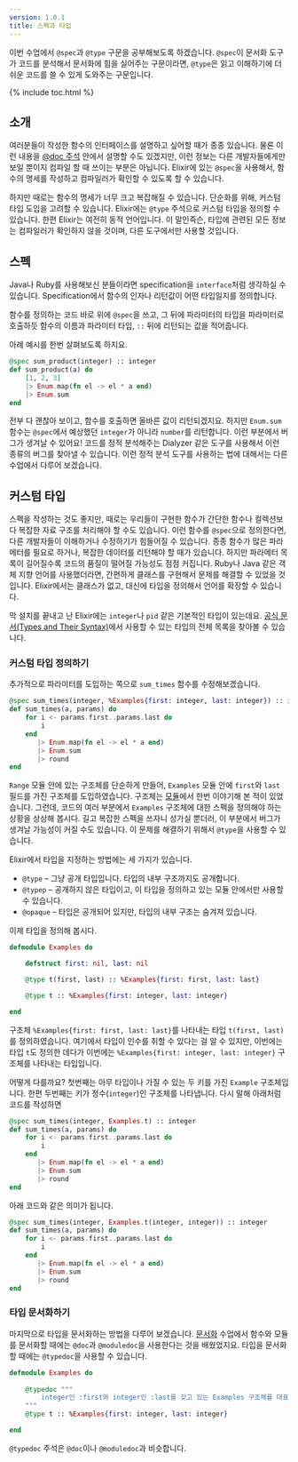 ```yaml
---
version: 1.0.1
title: 스펙과 타입
---
```


이번 수업에서 `@spec`과 `@type` 구문을 공부해보도록 하겠습니다. `@spec`이 문서화 도구가 코드를 분석해서 문서화에 힘을 실어주는 구문이라면, `@type`은 읽고 이해하기에 더 쉬운 코드를 쓸 수 있게 도와주는 구문입니다.

{% include toc.html %}

## 소개

여러분들이 작성한 함수의 인터페이스를 설명하고 싶어할 때가 종종 있습니다. 물론 이런 내용을 [@doc 주석](../../basics/documentation) 안에서 설명할 수도 있겠지만, 이런 정보는 다른 개발자들에게만 보일 뿐이지 컴파일 할 때 쓰이는 부분은 아닙니다. Elixir에 있는 `@spec`을 사용해서, 함수의 명세를 작성하고 컴파일러가 확인할 수 있도록 할 수 있습니다.

하지만 때로는 함수의 명세가 너무 크고 복잡해질 수 있습니다. 단순화를 위해, 커스텀 타입 도입을 고려할 수 있습니다. Elixir에는 `@type` 주석으로 커스텀 타입을 정의할 수 있습니다. 한편 Elixir는 여전히 동적 언어입니다. 이 말인즉슨, 타입에 관련된 모든 정보는 컴파일러가 확인하지 않을 것이며, 다른 도구에서만 사용할 것입니다.

## 스펙

Java나 Ruby를 사용해보신 분들이라면 specification을 `interface`처럼 생각하실 수 있습니다. Specification에서 함수의 인자나 리턴값이 어떤 타입일지를 정의합니다.

함수를 정의하는 코드 바로 위에 `@spec`을 쓰고, 그 뒤에 파라미터의 타입을 파라미터로 호출하듯 함수의 이름과 파라미터 타입, `::` 뒤에 리턴되는 값을 적어줍니다.

아례 예시를 한번 살펴보도록 하지요.

```elixir
@spec sum_product(integer) :: integer
def sum_product(a) do
    [1, 2, 3]
    |> Enum.map(fn el -> el * a end)
    |> Enum.sum
end
```

전부 다 괜찮아 보이고, 함수를 호출하면 올바른 값이 리턴되겠지요. 하지만 `Enum.sum` 함수는 `@spec`에서 예상했던 `integer`가 아니라 `number`를 리턴합니다. 이런 부분에서 버그가 생겨날 수 있어요! 코드를 정적 분석해주는 Dialyzer 같은 도구를 사용해서 이런 종류의 버그를 찾아낼 수 있습니다. 이런 정적 분석 도구를 사용하는 법에 대해서는 다른 수업에서 다루어 보겠습니다.

## 커스텀 타입

스펙을 작성하는 것도 좋지만, 때로는 우리들이 구현한 함수가 간단한 함수나 컬렉션보다 복잡한 자료 구조를 처리해야 할 수도 있습니다. 이런 함수를 `@spec`으로 정의한다면, 다른 개발자들이 이해하거나 수정하기가 힘들어질 수 있습니다. 종종 함수가 많은 파라메터를 필요로 하거나, 복잡한 데이터를 리턴해야 할 때가 있습니다. 하지만 파라메터 목록이 길어질수록 코드의 품질이 떨어질 가능성도 점점 커집니다. Ruby나 Java 같은 객체 지향 언어를 사용했더라면, 간편하게 클래스를 구현해서 문제를 해결할 수 있었을 것입니다. Elixir에서는 클래스가 없고, 대신에 타입을 정의해서 언어를 확장할 수 있습니다.

막 설치를 끝내고 난 Elixir에는 `integer`나 `pid` 같은 기본적인 타입이 있는데요. [공식 문서(Types and Their Syntax)](https://hexdocs.pm/elixir/typespecs.html#types-and-their-syntax)에서 사용할 수 있는 타입의 전체 목록을 찾아볼 수 있습니다.
 
### 커스텀 타입 정의하기

추가적으로 파라미터를 도입하는 쪽으로 `sum_times` 함수를 수정해보겠습니다.

```elixir
@spec sum_times(integer, %Examples{first: integer, last: integer}) :: integer
def sum_times(a, params) do
    for i <- params.first..params.last do
        i
    end
       |> Enum.map(fn el -> el * a end)
       |> Enum.sum
       |> round
end
```

`Range` 모듈 안에 있는 구조체를 단순하게 만들어, `Examples` 모듈 안에 `first`와 `last` 필드를 가진 구조체를 도입하였습니다. 구조체는 [모듈](../../basics/modules/#structs)에서 한번 이야기해 본 적이 있었습니다. 그런데, 코드의 여러 부분에서 `Examples` 구조체에 대한 스펙을 정의해야 하는 상황을 상상해 봅시다. 길고 복잡한 스펙을 쓰자니 성가실 뿐더러, 이 부분에서 버그가 생겨날 가능성이 커질 수도 있습니다. 이 문제를 해결하기 위해서 `@type`을 사용할 수 있습니다.

Elixir에서 타입을 지정하는 방법에는 세 가지가 있습니다.

  - `@type` – 그냥 공개 타입입니다. 타입의 내부 구조까지도 공개합니다.
  - `@typep` – 공개하지 않은 타입이고, 이 타입을 정의하고 있는 모듈 안에서만 사용할 수 있습니다.
  - `@opaque` – 타입은 공개되어 있지만, 타입의 내부 구조는 숨겨져 있습니다.

이제 타입을 정의해 봅시다.

```elixir
defmodule Examples do

    defstruct first: nil, last: nil

    @type t(first, last) :: %Examples{first: first, last: last}

    @type t :: %Examples{first: integer, last: integer}

end
```

구조체 `%Examples{first: first, last: last}`를 나타내는 타입 `t(first, last)`를 정의하였습니다. 여기에서 타입이 인수를 취할 수 있다는 걸 알 수 있지만, 이번에는 타입 `t`도 정의한 데다가 이번에는 `%Examples{first: integer, last: integer}` 구조체를 나타내는 타입입니다.

어떻게 다를까요? 첫번째는 아무 타입이나 가질 수 있는 두 키를 가진 `Example` 구조체입니다. 한편 두번째는 키가 정수(`integer`)인 구조체를 나타냅니다. 다시 말해 아래처럼 코드를 작성하면
  
```elixir
@spec sum_times(integer, Examples.t) :: integer
def sum_times(a, params) do
    for i <- params.first..params.last do
        i
    end
       |> Enum.map(fn el -> el * a end)
       |> Enum.sum
       |> round
end
```

아래 코드와 같은 의미가 됩니다.

```elixir
@spec sum_times(integer, Examples.t(integer, integer)) :: integer
def sum_times(a, params) do
    for i <- params.first..params.last do
        i
    end
       |> Enum.map(fn el -> el * a end)
       |> Enum.sum
       |> round
end
```

### 타입 문서화하기

마지막으로 타입을 문서화하는 방법을 다루어 보겠습니다. [문서화](../../basics/documentation) 수업에서 함수와 모듈를 문서화할 때에는 `@doc`과 `@moduledoc`을 사용한다는 것을 배웠었지요. 타입을 문서화할 때에는 `@typedoc`을 사용할 수 있습니다.

```elixir
defmodule Examples do
    
    @typedoc """
        integer인 :first와 integer인 :last를 갖고 있는 Examples 구조체를 대표하는 타입.
    """
    @type t :: %Examples{first: integer, last: integer}

end
```

`@typedoc` 주석은 `@doc`이나 `@moduledoc`과 비슷합니다.
